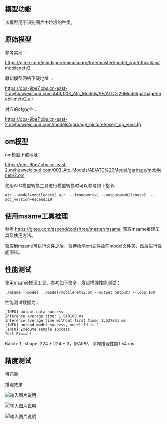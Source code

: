 ## 模型功能

该模型用于识别图片中垃圾的种类。

## 原始模型

参考实现 ：

https://gitee.com/mindspore/mindspore/tree/master/model_zoo/official/cv/mobilenetv2

原始模型网络下载地址 ：

https://obs-9be7.obs.cn-east-2.myhuaweicloud.com:443/003_Atc_Models/AE/ATC%20Model/garbage/mobilenetv2.air

对应的cfg文件：

https://obs-9be7.obs.cn-east-2.myhuaweicloud.com/models/garbage_picture/insert_op_yuv.cfg


## om模型

om模型下载地址：

https://obs-9be7.obs.cn-east-2.myhuaweicloud.com/003_Atc_Models/AE/ATC%20Model/garbage/mobilenetv2.om

使用ATC模型转换工具进行模型转换时可以参考如下指令:

```
atc --model=mobilenetv2.air  --framework=1 --output=mobilenetv2  --soc_version=Ascend310
```

## 使用msame工具推理

参考 https://gitee.com/ascend/tools/tree/master/msame, 获取msame推理工具及使用方法。

获取到msame可执行文件之后，将待检测om文件放在model文件夹，然后进行性能测试。

## 性能测试

使用msame推理工具，参考如下命令，发起推理性能测试： 

```
./msame --model ../model/mobilenetv2.om --output output/ --loop 100
```

性能测试数据为：

```
[INFO] output data success
Inference average time: 1.540100 ms
Inference average time without first time: 1.537051 ms
[INFO] unload model success, model Id is 1
[INFO] Execute sample success.
Test Finish!
```

Batch: 1 , shape: 224 * 224 * 3，带AIPP，平均推理性能1.54 ms

## 精度测试

待完善

推理效果

![输入图片说明](https://images.gitee.com/uploads/images/2020/1127/160833_788a5493_7990837.jpeg "cloths.jpg")

![输入图片说明](https://images.gitee.com/uploads/images/2020/1127/160849_2a8d7431_7990837.jpeg "lump.jpg")

![输入图片说明](https://images.gitee.com/uploads/images/2020/1127/160859_1457cc74_7990837.jpeg "newspapper.jpg")
